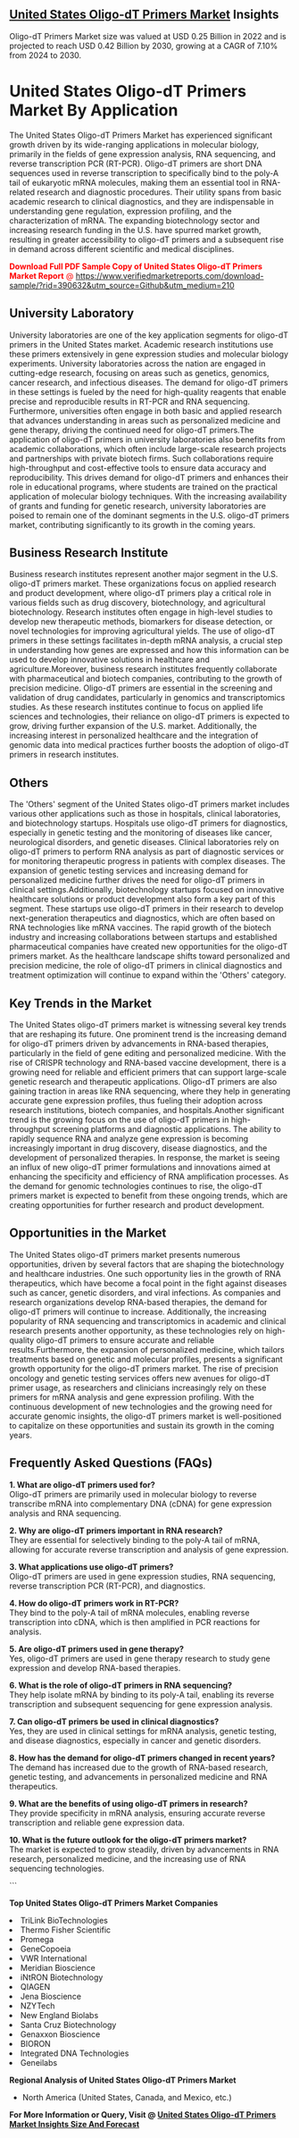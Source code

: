 <h2><a href="https://www.verifiedmarketreports.com/download-sample/?rid=390632&amp;utm_source=Github&amp;utm_medium=210" target="_blank">United States Oligo-dT Primers Market</a> Insights</h2><p>Oligo-dT Primers Market size was valued at USD 0.25 Billion in 2022 and is projected to reach USD 0.42 Billion by 2030, growing at a CAGR of 7.10% from 2024 to 2030.</p><p><h1>United States Oligo-dT Primers Market By Application</h1><p>The United States Oligo-dT Primers Market has experienced significant growth driven by its wide-ranging applications in molecular biology, primarily in the fields of gene expression analysis, RNA sequencing, and reverse transcription PCR (RT-PCR). Oligo-dT primers are short DNA sequences used in reverse transcription to specifically bind to the poly-A tail of eukaryotic mRNA molecules, making them an essential tool in RNA-related research and diagnostic procedures. Their utility spans from basic academic research to clinical diagnostics, and they are indispensable in understanding gene regulation, expression profiling, and the characterization of mRNA. The expanding biotechnology sector and increasing research funding in the U.S. have spurred market growth, resulting in greater accessibility to oligo-dT primers and a subsequent rise in demand across different scientific and medical disciplines. <p><span class=""><span style="color: #ff0000;"><strong>Download Full PDF Sample Copy of United States Oligo-dT Primers Market Report</strong> @ </span><a href="https://www.verifiedmarketreports.com/download-sample/?rid=390632&amp;utm_source=Github&amp;utm_medium=210" target="_blank">https://www.verifiedmarketreports.com/download-sample/?rid=390632&amp;utm_source=Github&amp;utm_medium=210</a></span></p></p><h2>University Laboratory</h2><p>University laboratories are one of the key application segments for oligo-dT primers in the United States market. Academic research institutions use these primers extensively in gene expression studies and molecular biology experiments. University laboratories across the nation are engaged in cutting-edge research, focusing on areas such as genetics, genomics, cancer research, and infectious diseases. The demand for oligo-dT primers in these settings is fueled by the need for high-quality reagents that enable precise and reproducible results in RT-PCR and RNA sequencing. Furthermore, universities often engage in both basic and applied research that advances understanding in areas such as personalized medicine and gene therapy, driving the continued need for oligo-dT primers.The application of oligo-dT primers in university laboratories also benefits from academic collaborations, which often include large-scale research projects and partnerships with private biotech firms. Such collaborations require high-throughput and cost-effective tools to ensure data accuracy and reproducibility. This drives demand for oligo-dT primers and enhances their role in educational programs, where students are trained on the practical application of molecular biology techniques. With the increasing availability of grants and funding for genetic research, university laboratories are poised to remain one of the dominant segments in the U.S. oligo-dT primers market, contributing significantly to its growth in the coming years.</p><h2>Business Research Institute</h2><p>Business research institutes represent another major segment in the U.S. oligo-dT primers market. These organizations focus on applied research and product development, where oligo-dT primers play a critical role in various fields such as drug discovery, biotechnology, and agricultural biotechnology. Research institutes often engage in high-level studies to develop new therapeutic methods, biomarkers for disease detection, or novel technologies for improving agricultural yields. The use of oligo-dT primers in these settings facilitates in-depth mRNA analysis, a crucial step in understanding how genes are expressed and how this information can be used to develop innovative solutions in healthcare and agriculture.Moreover, business research institutes frequently collaborate with pharmaceutical and biotech companies, contributing to the growth of precision medicine. Oligo-dT primers are essential in the screening and validation of drug candidates, particularly in genomics and transcriptomics studies. As these research institutes continue to focus on applied life sciences and technologies, their reliance on oligo-dT primers is expected to grow, driving further expansion of the U.S. market. Additionally, the increasing interest in personalized healthcare and the integration of genomic data into medical practices further boosts the adoption of oligo-dT primers in research institutes.</p><h2>Others</h2><p>The 'Others' segment of the United States oligo-dT primers market includes various other applications such as those in hospitals, clinical laboratories, and biotechnology startups. Hospitals use oligo-dT primers for diagnostics, especially in genetic testing and the monitoring of diseases like cancer, neurological disorders, and genetic diseases. Clinical laboratories rely on oligo-dT primers to perform RNA analysis as part of diagnostic services or for monitoring therapeutic progress in patients with complex diseases. The expansion of genetic testing services and increasing demand for personalized medicine further drives the need for oligo-dT primers in clinical settings.Additionally, biotechnology startups focused on innovative healthcare solutions or product development also form a key part of this segment. These startups use oligo-dT primers in their research to develop next-generation therapeutics and diagnostics, which are often based on RNA technologies like mRNA vaccines. The rapid growth of the biotech industry and increasing collaborations between startups and established pharmaceutical companies have created new opportunities for the oligo-dT primers market. As the healthcare landscape shifts toward personalized and precision medicine, the role of oligo-dT primers in clinical diagnostics and treatment optimization will continue to expand within the 'Others' category.</p><h2>Key Trends in the Market</h2><p>The United States oligo-dT primers market is witnessing several key trends that are reshaping its future. One prominent trend is the increasing demand for oligo-dT primers driven by advancements in RNA-based therapies, particularly in the field of gene editing and personalized medicine. With the rise of CRISPR technology and RNA-based vaccine development, there is a growing need for reliable and efficient primers that can support large-scale genetic research and therapeutic applications. Oligo-dT primers are also gaining traction in areas like RNA sequencing, where they help in generating accurate gene expression profiles, thus fueling their adoption across research institutions, biotech companies, and hospitals.Another significant trend is the growing focus on the use of oligo-dT primers in high-throughput screening platforms and diagnostic applications. The ability to rapidly sequence RNA and analyze gene expression is becoming increasingly important in drug discovery, disease diagnostics, and the development of personalized therapies. In response, the market is seeing an influx of new oligo-dT primer formulations and innovations aimed at enhancing the specificity and efficiency of RNA amplification processes. As the demand for genomic technologies continues to rise, the oligo-dT primers market is expected to benefit from these ongoing trends, which are creating opportunities for further research and product development.</p><h2>Opportunities in the Market</h2><p>The United States oligo-dT primers market presents numerous opportunities, driven by several factors that are shaping the biotechnology and healthcare industries. One such opportunity lies in the growth of RNA therapeutics, which have become a focal point in the fight against diseases such as cancer, genetic disorders, and viral infections. As companies and research organizations develop RNA-based therapies, the demand for oligo-dT primers will continue to increase. Additionally, the increasing popularity of RNA sequencing and transcriptomics in academic and clinical research presents another opportunity, as these technologies rely on high-quality oligo-dT primers to ensure accurate and reliable results.Furthermore, the expansion of personalized medicine, which tailors treatments based on genetic and molecular profiles, presents a significant growth opportunity for the oligo-dT primers market. The rise of precision oncology and genetic testing services offers new avenues for oligo-dT primer usage, as researchers and clinicians increasingly rely on these primers for mRNA analysis and gene expression profiling. With the continuous development of new technologies and the growing need for accurate genomic insights, the oligo-dT primers market is well-positioned to capitalize on these opportunities and sustain its growth in the coming years.</p><h2>Frequently Asked Questions (FAQs)</h2><p><strong>1. What are oligo-dT primers used for?</strong><br>Oligo-dT primers are primarily used in molecular biology to reverse transcribe mRNA into complementary DNA (cDNA) for gene expression analysis and RNA sequencing.</p><p><strong>2. Why are oligo-dT primers important in RNA research?</strong><br>They are essential for selectively binding to the poly-A tail of mRNA, allowing for accurate reverse transcription and analysis of gene expression.</p><p><strong>3. What applications use oligo-dT primers?</strong><br>Oligo-dT primers are used in gene expression studies, RNA sequencing, reverse transcription PCR (RT-PCR), and diagnostics.</p><p><strong>4. How do oligo-dT primers work in RT-PCR?</strong><br>They bind to the poly-A tail of mRNA molecules, enabling reverse transcription into cDNA, which is then amplified in PCR reactions for analysis.</p><p><strong>5. Are oligo-dT primers used in gene therapy?</strong><br>Yes, oligo-dT primers are used in gene therapy research to study gene expression and develop RNA-based therapies.</p><p><strong>6. What is the role of oligo-dT primers in RNA sequencing?</strong><br>They help isolate mRNA by binding to its poly-A tail, enabling its reverse transcription and subsequent sequencing for gene expression analysis.</p><p><strong>7. Can oligo-dT primers be used in clinical diagnostics?</strong><br>Yes, they are used in clinical settings for mRNA analysis, genetic testing, and disease diagnostics, especially in cancer and genetic disorders.</p><p><strong>8. How has the demand for oligo-dT primers changed in recent years?</strong><br>The demand has increased due to the growth of RNA-based research, genetic testing, and advancements in personalized medicine and RNA therapeutics.</p><p><strong>9. What are the benefits of using oligo-dT primers in research?</strong><br>They provide specificity in mRNA analysis, ensuring accurate reverse transcription and reliable gene expression data.</p><p><strong>10. What is the future outlook for the oligo-dT primers market?</strong><br>The market is expected to grow steadily, driven by advancements in RNA research, personalized medicine, and the increasing use of RNA sequencing technologies.</p>```</p><p><strong>Top United States Oligo-dT Primers Market Companies</strong></p><div data-test-id=""><p><li>TriLink BioTechnologies</li><li> Thermo Fisher Scientific</li><li> Promega</li><li> GeneCopoeia</li><li> VWR International</li><li> Meridian Bioscience</li><li> iNtRON Biotechnology</li><li> QIAGEN</li><li> Jena Bioscience</li><li> NZYTech</li><li> New England Biolabs</li><li> Santa Cruz Biotechnology</li><li> Genaxxon Bioscience</li><li> BIORON</li><li> Integrated DNA Technologies</li><li> Geneilabs</li></p><div><strong>Regional Analysis of&nbsp;United States Oligo-dT Primers Market</strong></div><ul><li dir="ltr"><p dir="ltr">North America&nbsp;(United States, Canada, and Mexico, etc.)</p></li></ul><p><strong>For More Information or Query, Visit @&nbsp;</strong><strong><a href="https://www.verifiedmarketreports.com/product/oligo-dt-primers-market/?utm_source=Github&amp;utm_medium=210" target="_blank">United States Oligo-dT Primers Market Insights Size And Forecast</a></strong></p></div>

